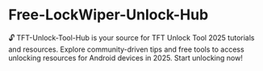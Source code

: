 # Free-LockWiper-Unlock-Hub
🔓 TFT-Unlock-Tool-Hub is your source for TFT Unlock Tool 2025 tutorials and resources. Explore community-driven tips and free tools to access unlocking resources for Android devices in 2025. Start unlocking now!
